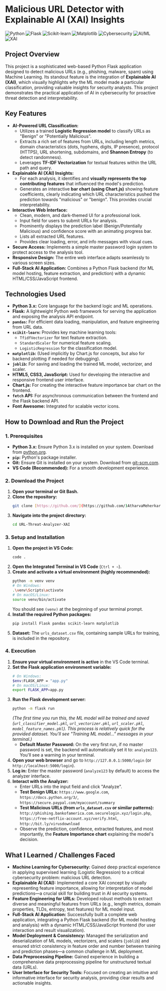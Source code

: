 # Malicious URL Detector with Explainable AI (XAI) Insights

![Python](https://img.shields.io/badge/Python-3776AB?style=for-the-badge&logo=python&logoColor=white)
![Flask](https://img.shields.io/badge/Flask-000000?style=for-the-badge&logo=flask&logoColor=white)
![Scikit-learn](https://img.shields.io/badge/scikit--learn-F7931E?style=for-the-badge&logo=scikit-learn&logoColor=white)
![Matplotlib](https://img.shields.io/badge/Matplotlib-000000?style=for-the-badge&logo=matplotlib&logoColor=white)
![Cybersecurity](https://img.shields.io/badge/Cybersecurity-000000?style=for-the-badge&logo=security&logoColor=white)
![AI/ML](https://img.shields.io/badge/AI%2FML-FF6600?style=for-the-badge&logo=tensorflow&logoColor=white)
![XAI](https://img.shields.io/badge/AI-Explainable_AI-blue?style=for-the-badge)

## Project Overview

This project is a sophisticated web-based Python Flask application designed to detect malicious URLs (e.g., phishing, malware, spam) using Machine Learning. Its standout feature is the integration of **Explainable AI (XAI)**, which visually highlights *why* the ML model made a particular classification, providing valuable insights for security analysts. This project demonstrates the practical application of AI in cybersecurity for proactive threat detection and interpretability.

## Key Features

* **AI-Powered URL Classification:**
    * Utilizes a trained **Logistic Regression model** to classify URLs as "Benign" or "Potentially Malicious".
    * Extracts a rich set of features from URLs, including length metrics, domain characteristics (dots, hyphens, digits, IP presence), protocol (HTTPS), URL shortening, subdomains, and **Shannon Entropy** (to detect randomness).
    * Leverages **TF-IDF Vectorization** for textual features within the URL path and query.
* **Explainable AI (XAI) Insights:**
    * For each analysis, it identifies and **visually represents the top contributing features** that influenced the model's prediction.
    * Generates an interactive **bar chart (using Chart.js)** showing feature coefficients, clearly indicating which URL characteristics pushed the prediction towards "malicious" or "benign". This provides crucial interpretability.
* **Interactive Web Interface:**
    * Clean, modern, and dark-themed UI for a professional look.
    * Input field for users to submit URLs for analysis.
    * Prominently displays the prediction label (Benign/Potentially Malicious) and confidence score with an animating progress bar.
    * Lists all extracted URL features.
    * Provides clear loading, error, and info messages with visual cues.
* **Secure Access:** Implements a simple master password login system to protect access to the analysis tool.
* **Responsive Design:** The entire web interface adapts seamlessly to various screen sizes.
* **Full-Stack AI Application:** Combines a Python Flask backend (for ML model hosting, feature extraction, and prediction) with a dynamic HTML/CSS/JavaScript frontend.

## Technologies Used

* **Python 3.x:** Core language for the backend logic and ML operations.
* **Flask:** A lightweight Python web framework for serving the application and exposing the analysis API endpoint.
* **`pandas`:** For efficient data loading, manipulation, and feature engineering from URL data.
* **`scikit-learn`:** Provides key machine learning tools:
    * `TfidfVectorizer` for text feature extraction.
    * `StandardScaler` for numerical feature scaling.
    * `LogisticRegression` for the classification model.
* **`matplotlib`:** (Used implicitly by Chart.js for concepts, but also for backend plotting if needed for debugging).
* **`joblib`:** For saving and loading the trained ML model, vectorizer, and scaler.
* **HTML5, CSS3, JavaScript:** Used for developing the interactive and responsive frontend user interface.
* **Chart.js:** For creating the interactive feature importance bar chart on the frontend.
* **`fetch` API:** For asynchronous communication between the frontend and the Flask backend API.
* **Font Awesome:** Integrated for scalable vector icons.

## How to Download and Run the Project

### 1. Prerequisites

* **Python 3.x:** Ensure Python 3.x is installed on your system. Download from [python.org](https://www.python.org/downloads/).
* **`pip`:** Python's package installer.
* **Git:** Ensure Git is installed on your system. Download from [git-scm.com](https://git-scm.com/downloads/).
* **VS Code (Recommended):** For a smooth development experience.

### 2. Download the Project

1.  **Open your terminal or Git Bash.**
2.  **Clone the repository:**
    ```bash
    git clone [https://github.com/](https://github.com/)AtharvaMeherkar/URL-Threat-Analyzer-XAI.git
    ```
3.  **Navigate into the project directory:**
    ```bash
    cd URL-Threat-Analyzer-XAI
    ```

### 3. Setup and Installation

1.  **Open the project in VS Code:**
    ```bash
    code .
    ```
2.  **Open the Integrated Terminal in VS Code** (`Ctrl + ~`).
3.  **Create and activate a virtual environment (highly recommended):**
    ```bash
    python -m venv venv
    # On Windows:
    .\venv\Scripts\activate
    # On macOS/Linux:
    source venv/bin/activate
    ```
    You should see `(venv)` at the beginning of your terminal prompt.
4.  **Install the required Python packages:**
    ```bash
    pip install Flask pandas scikit-learn matplotlib
    ```
5.  **Dataset:** The `urls_dataset.csv` file, containing sample URLs for training, is included in the repository.

### 4. Execution

1.  **Ensure your virtual environment is active** in the VS Code terminal.
2.  **Set the Flask application environment variable:**
    ```bash
    # On Windows:
    $env:FLASK_APP = "app.py"
    # On macOS/Linux:
    export FLASK_APP=app.py
    ```
3.  **Run the Flask development server:**
    ```bash
    python -m flask run
    ```
    *(The first time you run this, the ML model will be trained and saved (`url_classifier_model.pkl`, `url_vectorizer.pkl`, `url_scaler.pkl`, `model_feature_names.pkl`). This process is relatively quick for the provided dataset. You'll see "Training ML model..." messages in your terminal.)*
    * **Default Master Password:** On the very first run, if no master password is set, the backend will automatically set it to: `analyze123`. You'll see a warning in your terminal.
4.  **Open your web browser** and go to `http://127.0.0.1:5000/login` (or `http://localhost:5000/login`).
5.  **Log in:** Enter the master password (`analyze123` by default) to access the analyzer interface.
6.  **Interact with the Analyzer:**
    * Enter URLs into the input field and click "Analyze".
    * **Test Benign URLs:** `https://www.google.com`, `https://docs.python.org/3/`, `https://secure.paypal.com/myaccount/summary`
    * **Test Malicious URLs (from `urls_dataset.csv` or similar patterns):** `http://phishing.bankofamerica.com.securelogin.xyz/login.php`, `https://free-netflix-account.xyz/verify.html`, `http://bit.ly/virusdownload`
    * Observe the prediction, confidence, extracted features, and most importantly, the **Feature Importance chart** explaining the model's decision.


## What I Learned / Challenges Faced

* **Machine Learning for Cybersecurity:** Gained deep practical experience in applying supervised learning (Logistic Regression) to a critical cybersecurity problem: malicious URL detection.
* **Explainable AI (XAI):** Implemented a core XAI concept by visually representing feature importance, allowing for interpretation of model predictions—a crucial skill for building trust in AI security systems.
* **Feature Engineering for URLs:** Developed robust methods to extract diverse and meaningful features from URLs (e.g., length metrics, domain properties, TLDs, entropy, text features) for ML model input.
* **Full-Stack AI Application:** Successfully built a complete web application, integrating a Python Flask backend (for ML model hosting and analysis) with a dynamic HTML/CSS/JavaScript frontend (for user interaction and result visualization).
* **Model Deployment & Consistency:** Managed the serialization and deserialization of ML models, vectorizers, and scalers (`joblib`) and ensured strict consistency in feature order and number between training and prediction phases—a common challenge in ML deployment.
* **Data Preprocessing Pipeline:** Gained experience in building a comprehensive data preprocessing pipeline for unstructured textual data (URLs).
* **User Interface for Security Tools:** Focused on creating an intuitive and informative interface for security analysis, providing clear results and actionable insights.
